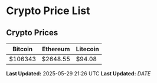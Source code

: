 # Crypto Price List

## Crypto Prices
| Bitcoin | Ethereum | Litecoin |
| ------- | -------- | -------- |
| $106343 | $2648.55 | $94.08 |
**Last Updated:** 2025-05-29 21:26 UTC
**Last Updated:** $DATE$
